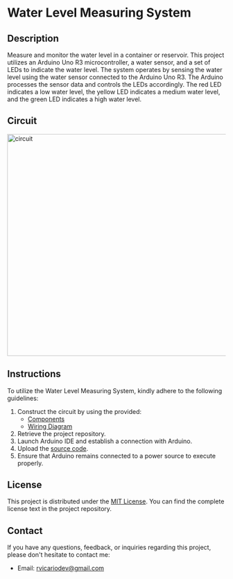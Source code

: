 # Water Level Measuring System

## Description

Measure and monitor the water level in a container or reservoir. This project utilizes an Arduino Uno R3 microcontroller, a water sensor, and a set of LEDs to indicate the water level. The system operates by sensing the water level using the water sensor connected to the Arduino Uno R3. The Arduino processes the sensor data and controls the LEDs accordingly. The red LED indicates a low water level, the yellow LED indicates a medium water level, and the green LED indicates a high water level.

## Circuit

<img width="512" alt="circuit" src="https://github.com/roberrevil/Arduino-Water-Level-Measuring-System/assets/119845903/91b250ff-7990-4800-bad3-25b59325c60d">

## Instructions

To utilize the Water Level Measuring System, kindly adhere to the following guidelines:

1. Construct the circuit by using the provided:
   - [Components](components.csv)
   - [Wiring Diagram](wiring_diagram.jpg)
2. Retrieve the project repository.
3. Launch Arduino IDE and establish a connection with Arduino.
4. Upload the [source code](src/WaterLevelMeasuringSystem.cpp).
5. Ensure that Arduino remains connected to a power source to execute properly.

## License

This project is distributed under the [MIT License](https://opensource.org/licenses/MIT). You can find the complete license text in the project repository.

## Contact

If you have any questions, feedback, or inquiries regarding this project, please don't hesitate to contact me:

- Email: [rvicariodev@gmail.com](mailto:rvicariodev@gmail.com)

